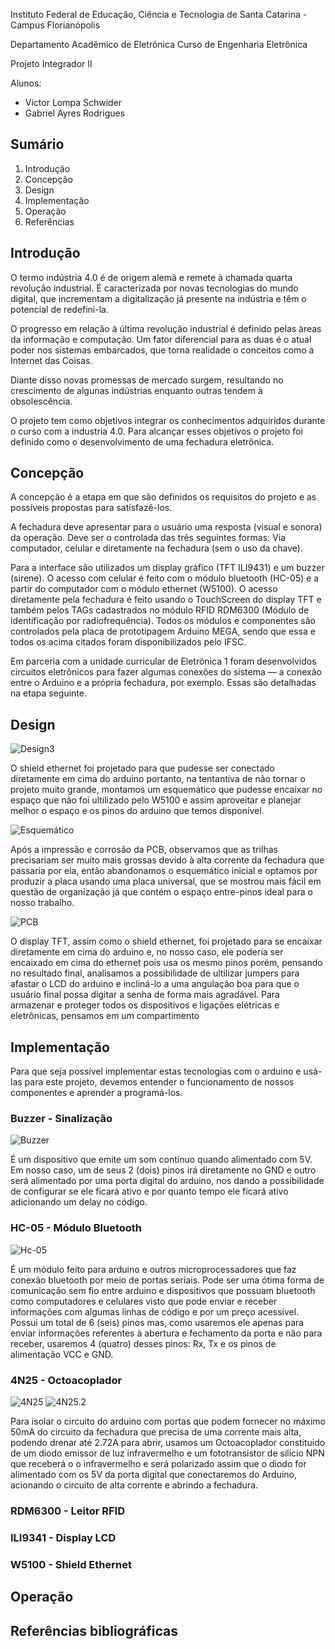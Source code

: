 Instituto Federal de Educação, Ciência e Tecnologia de Santa Catarina - Campus Florianópolis

Departamento Acadêmico de Eletrônica Curso de Engenharia Eletrônica

Projeto Integrador II

Alunos:

* Victor Lompa Schwider
* Gabriel Ayres Rodrigues

## Sumário

1. Introdução
2. Concepção
3. Design
4. Implementação
5. Operação
6. Referências

## Introdução 

O termo indústria 4.0 é de origem alemã e remete à chamada quarta revolução industrial. É caracterizada por novas tecnologias do mundo digital, que incrementam a digitalização já presente na indústria e têm o potencial de redefini-la.

O progresso em relação à última revolução industrial é definido pelas àreas da informação e computação. Um fator diferencial para as duas é o atual poder nos sistemas embarcados, que torna realidade o conceitos como a Internet das Coisas.

Diante disso novas promessas de mercado surgem, resultando no crescimento de algunas indústrias enquanto outras tendem à 
obsolescência. 

O projeto tem como objetivos integrar os conhecimentos adquiridos durante o curso com a industria 4.0. Para alcançar esses objetivos o projeto foi definido como o desenvolvimento de uma fechadura eletrônica.

## Concepção 

A concepção é a etapa em que são definidos os requisitos do projeto e as possíveis propostas para satisfazê-los. 

A fechadura deve apresentar para o usuário uma resposta (visual e sonora) da operação. Deve ser o controlada das três seguintes formas: Via computador, celular e diretamente na fechadura (sem o uso da chave). 

Para a interface são utilizados um display gráfico (TFT ILI9431) e um buzzer (sirene). O acesso com celular é feito com o módulo bluetooth (HC-05) e a partir do computador com o módulo ethernet (W5100). O acesso diretamente pela fechadura é feito usando o  TouchScreen do display TFT e também pelos TAGs cadastrados no módulo RFID RDM6300 (Módulo de identificação por radiofrequência).  Todos os módulos e componentes são controlados pela placa de prototipagem Arduino MEGA, sendo que essa e todos os acima citados foram disponibilizados pelo IFSC. 

Em parceria com a unidade curricular de Eletrônica 1 foram desenvolvidos circuitos eletrônicos para fazer algumas conexões do sistema — a conexão entre o Arduino e a própria fechadura, por exemplo. Essas são detalhadas na etapa seguinte.

## Design

![Design3](https://github.com/LPAE/pi2_eng_19_2/blob/master/Victor_Lompa_e_Gabriel_Ayres/Imagens/Esbo%C3%A7o%203.jpg)

O shield ethernet foi projetado para que pudesse ser conectado diretamente em cima do arduino portanto, na tentantiva de não tornar o projeto muito grande, montamos um esquemático que pudesse encaixar no espaço que não foi ultilizado pelo W5100 e assim aproveitar e planejar melhor o espaço e os pinos do arduino que temos disponível.

![Esquemático](https://github.com/LPAE/pi2_eng_19_2/blob/master/Victor_Lompa_e_Gabriel_Ayres/Imagens/Esquem%C3%A1tico.PNG)

Após a impressão e corrosão da PCB, observamos que as trilhas precisariam ser muito mais grossas devido à alta corrente da fechadura que passaria por ela, então abandonamos o esquemático inicial e optamos por produzir a placa usando uma placa universal, que se mostrou mais fácil em questão de organização já que contém o espaço entre-pinos ideal para o nosso trabalho. 

![PCB](https://github.com/LPAE/pi2_eng_19_2/blob/master/Victor_Lompa_e_Gabriel_Ayres/Imagens/PCBesq.jpg)

O display TFT, assim como o shield ethernet, foi projetado para se encaixar diretamente em cima do arduino e, no nosso caso, ele poderia ser encaixado em cima do ethernet pois usa os mesmo pinos porém, pensando no resultado final, analisamos a possibilidade de ultilizar jumpers para afastar o LCD do arduino e incliná-lo a uma angulação boa para que o usuário final possa digitar a senha de forma mais agradável.
Para armazenar e proteger todos os dispositivos e ligações elétricas e eletrônicas, pensamos em um compartimento 

## Implementação
Para que seja possível implementar estas tecnologias com o arduino e usá-las para este projeto, devemos entender o funcionamento de nossos componentes e aprender a programá-los.

### Buzzer - Sinalização

![Buzzer](https://github.com/LPAE/pi2_eng_19_2/blob/master/Victor_Lompa_e_Gabriel_Ayres/Imagens/Buzzer2.png)

É um dispositivo que emite um som contínuo quando alimentado com 5V. Em nosso caso, um de seus 2 (dois) pinos irá diretamente no GND e outro será alimentado por uma porta digital do arduino, nos dando a possibilidade de configurar se ele ficará ativo e por quanto tempo ele ficará ativo adicionando um delay no código.

### HC-05 - Módulo Bluetooth

![Hc-05](https://github.com/LPAE/pi2_eng_19_2/blob/master/Victor_Lompa_e_Gabriel_Ayres/Imagens/HC-05.png)

É um módulo feito para arduino e outros microprocessadores que faz conexão bluetooth por meio de portas seriais. Pode ser uma ótima forma de comunicação sem fio entre arduino e dispositivos que possuam bluetooth como computadores e celulares visto que pode enviar e receber informações com algumas linhas de código e por um preço acessível. Possui um total de 6 (seis) pinos mas, como usaremos ele apenas para enviar informações referentes à abertura e fechamento da porta e não para receber, usaremos 4 (quatro) desses pinos: Rx, Tx e os pinos de alimentação VCC e GND.

### 4N25 - Octoacoplador

![4N25](https://github.com/LPAE/pi2_eng_19_2/blob/master/Victor_Lompa_e_Gabriel_Ayres/Imagens/4N25.png) ![4N25.2](https://github.com/LPAE/pi2_eng_19_2/blob/master/Victor_Lompa_e_Gabriel_Ayres/Imagens/4N25.2.png)

Para isolar o circuito do arduino com portas que podem fornecer no máximo 50mA do circuito da fechadura que precisa de uma corrente mais alta, podendo drenar até 2.72A para abrir, usamos um Octoacoplador constituido de um diodo emissor de luz infravermelho e um fototransistor de silício NPN que receberá o o infravermelho e será polarizado assim que o diodo for alimentado com os 5V da porta digital que conectaremos do Arduino, acionando o circuito de alta corrente e abrindo a fechadura.

### RDM6300 - Leitor RFID
### ILI9341 - Display LCD
### W5100 - Shield Ethernet

## Operação

## Referências bibliográficas
